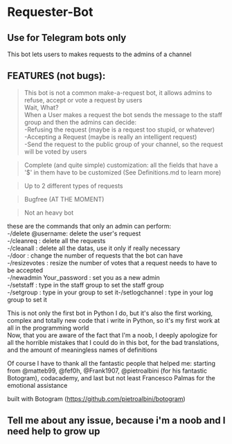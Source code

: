 # Requester-Bot
Use for Telegram bots only  
-
This bot lets users to makes requests to the admins of a channel  

FEATURES (not bugs): 
-  
>This bot is not a common make-a-request bot, it allows admins to refuse, accept or vote a request by users  
Wait, What?  
When a User makes a request the bot sends the message to the staff group and then the admins can decide:  
-Refusing the request (maybe is a request too stupid, or whatever)  
-Accepting a Request (maybe is really an intelligent request)  
-Send the request to the public group of your channel, so the request will be voted by users  

>Complete (and quite simple) customization: all the fields that have a '$' in them have to be customized (See Definitions.md to learn more)  

>Up to 2 different types of requests  

>Bugfree (AT THE MOMENT)  

>Not an heavy bot  

these are the commands that only an admin can perform:  
-/delete @username: delete the user's request  
-/cleanreq : delete all the requests  
-/cleanall : delete all the datas, use it only if really necessary  
-/door : change the number of requests that the bot can have  
-/resizevotes : resize the number of votes that a request needs to have to be accepted  
-/newadmin Your_password : set you as a new admin  
-/setstaff : type in the staff group to set the staff group  
-/setgroup : type in your group to set it-/setlogchannel : type in your log group to set it


This is not only the first bot in Python I do, but it's also the first working, complex and totally new code that i write in Python, so it's my first work at all in the programming world  
Now, that you are aware of the fact that I'm a noob, I deeply apologize for all the horrible mistakes that I could do in this bot, for the bad translations, and the amount of meaningless names of definitions  

Of course I have to thank all the fantastic people that helped me: starting from @matteb99, @fef0h, @Frank1907, @pietroalbini (for his fantastic Botogram), codacademy, and last but not least Francesco Palmas for the emotional assistance   

built with Botogram (https://github.com/pietroalbini/botogram)  

Tell me about any issue, because i'm a noob and I need help to grow up
-
